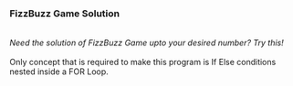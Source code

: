 <h3>FizzBuzz Game Solution</h3>
<br>
<i>Need the solution of FizzBuzz Game upto your desired number? Try this!</i>
<br><br>
Only concept that is required to make this program is If Else conditions nested inside a FOR Loop.